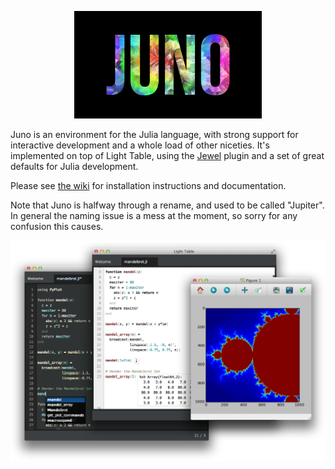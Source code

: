 <p align="center">
  <img src="juno.png" width="300px" style="margin-left:auto;margin-right:auto;" />
</p>

Juno is an environment for the Julia language, with strong support for interactive development and a whole load of other niceties. It's implemented on top of Light Table, using the [Jewel](http://github.com/one-more-minute/Jewel-LT) plugin and a set of great defaults for Julia development.

Please see [the wiki](https://github.com/one-more-minute/Jupiter-LT/wiki) for installation instructions and documentation.

Note that Juno is halfway through a rename, and used to be called "Jupiter". In general the naming issue is a mess at the moment, so sorry for any confusion this causes.

![Screenshot](screenshot.png)
